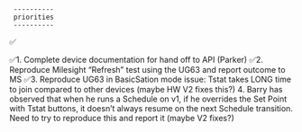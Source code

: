      ----------
     priorities
     ----------
 ✅ 

✅1. Complete device documentation for hand off to API (Parker)
✅2. Reproduce Milesight “Refresh” test using the UG63 and report outcome to MS
✅3. Reproduce UG63 in BasicSation mode issue: Tstat takes LONG time to join compared to other devices (maybe HW V2 fixes this?)
4. Barry has observed that when he runs a Schedule on v1,
   if he overrides the Set Point with Tstat buttons,
   it doesn’t always resume on the next Schedule transition.
   Need to try to reproduce this and report it (maybe V2 fixes?)
